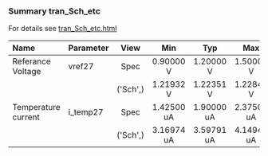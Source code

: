 ### Summary tran_Sch_etc

For details see <a href='tran_Sch_etc.html'>tran_Sch_etc.html</a>

|**Name**|**Parameter**|**View**|**Min** | **Typ** | **Max**|
|:---|:---|:---:|:---:|:---:|:---:|
|Referance Voltage|vref27 | Spec | 0.90000 V | 1.20000 V | 1.50000 V |
| | | ('Sch',)|1.21932 V | 1.22351 V | 1.22849 V |
|Temperature current|i\_temp27 | Spec | 1.42500 uA | 1.90000 uA | 2.37500 uA |
| | | ('Sch',)|3.16974 uA | 3.59791 uA | 4.14943 uA |

